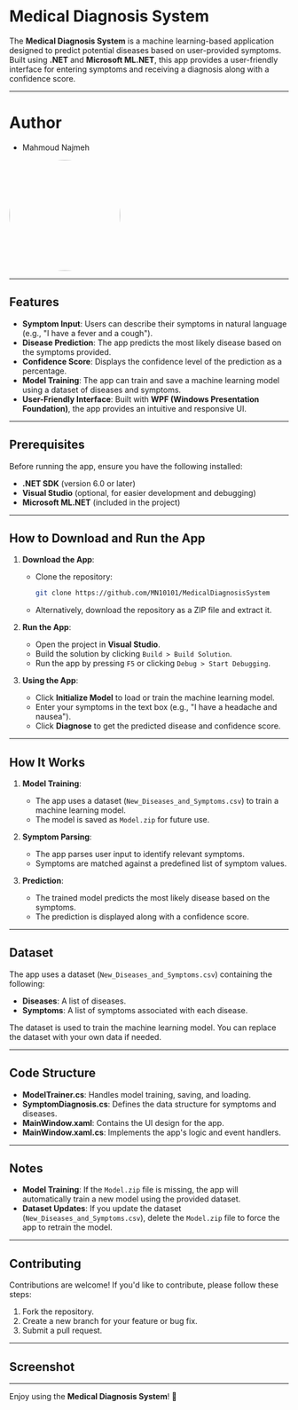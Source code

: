 # Medical Diagnosis System

The **Medical Diagnosis System** is a machine learning-based application designed to predict potential diseases based on user-provided symptoms. Built using **.NET** and **Microsoft ML.NET**, this app provides a user-friendly interface for entering symptoms and receiving a diagnosis along with a confidence score.

---

# Author
-  Mahmoud Najmeh


<img src="https://avatars.githubusercontent.com/u/78208459?u=c3f9c7d6b49fc9726c5ea8bce260656bcb9654b3&v=4" width="200px" style="border-radius: 50%;">

---


## Features

- **Symptom Input**: Users can describe their symptoms in natural language (e.g., "I have a fever and a cough").
- **Disease Prediction**: The app predicts the most likely disease based on the symptoms provided.
- **Confidence Score**: Displays the confidence level of the prediction as a percentage.
- **Model Training**: The app can train and save a machine learning model using a dataset of diseases and symptoms.
- **User-Friendly Interface**: Built with **WPF (Windows Presentation Foundation)**, the app provides an intuitive and responsive UI.

---

## Prerequisites

Before running the app, ensure you have the following installed:

- **.NET SDK** (version 6.0 or later)
- **Visual Studio** (optional, for easier development and debugging)
- **Microsoft ML.NET** (included in the project)

---

## How to Download and Run the App

1. **Download the App**:
   - Clone the repository:
     ```bash
     git clone https://github.com/MN10101/MedicalDiagnosisSystem
     ```
   - Alternatively, download the repository as a ZIP file and extract it.

2. **Run the App**:
   - Open the project in **Visual Studio**.
   - Build the solution by clicking `Build > Build Solution`.
   - Run the app by pressing `F5` or clicking `Debug > Start Debugging`.

3. **Using the App**:
   - Click **Initialize Model** to load or train the machine learning model.
   - Enter your symptoms in the text box (e.g., "I have a headache and nausea").
   - Click **Diagnose** to get the predicted disease and confidence score.

---

## How It Works

1. **Model Training**:
   - The app uses a dataset (`New_Diseases_and_Symptoms.csv`) to train a machine learning model.
   - The model is saved as `Model.zip` for future use.

2. **Symptom Parsing**:
   - The app parses user input to identify relevant symptoms.
   - Symptoms are matched against a predefined list of symptom values.

3. **Prediction**:
   - The trained model predicts the most likely disease based on the symptoms.
   - The prediction is displayed along with a confidence score.

---

## Dataset

The app uses a dataset (`New_Diseases_and_Symptoms.csv`) containing the following:
- **Diseases**: A list of diseases.
- **Symptoms**: A list of symptoms associated with each disease.

The dataset is used to train the machine learning model. You can replace the dataset with your own data if needed.

---

## Code Structure

- **ModelTrainer.cs**: Handles model training, saving, and loading.
- **SymptomDiagnosis.cs**: Defines the data structure for symptoms and diseases.
- **MainWindow.xaml**: Contains the UI design for the app.
- **MainWindow.xaml.cs**: Implements the app's logic and event handlers.

---

## Notes

- **Model Training**: If the `Model.zip` file is missing, the app will automatically train a new model using the provided dataset.
- **Dataset Updates**: If you update the dataset (`New_Diseases_and_Symptoms.csv`), delete the `Model.zip` file to force the app to retrain the model.


---

## Contributing

Contributions are welcome! If you'd like to contribute, please follow these steps:
1. Fork the repository.
2. Create a new branch for your feature or bug fix.
3. Submit a pull request.

---

## Screenshot



---

Enjoy using the **Medical Diagnosis System**! 🚀
